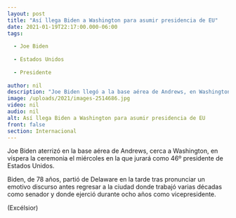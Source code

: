 ```yaml
---
layout: post
title: "Así llega Biden a Washington para asumir presidencia de EU"
date: 2021-01-19T22:17:00.000-06:00
tags:
  
  - Joe Biden
  
  - Estados Unidos
  
  - Presidente
  
author: nil
description: "Joe Biden llegó a la base aérea de Andrews, en Washington, para la ceremonia de juramento como presidente 46° de Estados Unidos."
image: /uploads/2021/images-2514686.jpg
video: nil
audio: nil
alt: Así llega Biden a Washington para asumir presidencia de EU
front: false
section: Internacional
---
```


Joe Biden aterrizó en la base aérea de Andrews, cerca a Washington, en víspera la ceremonia el miércoles en la que jurará como 46º presidente de Estados Unidos.

Biden, de 78 años, partió de Delaware en la tarde tras pronunciar un emotivo discurso antes regresar a la ciudad donde trabajó varias décadas como senador y donde ejerció durante ocho años como vicepresidente. 

(Excélsior)